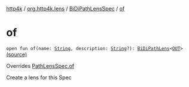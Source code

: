 [http4k](../../index.md) / [org.http4k.lens](../index.md) / [BiDiPathLensSpec](index.md) / [of](./of.md)

# of

`open fun of(name: `[`String`](https://kotlinlang.org/api/latest/jvm/stdlib/kotlin/-string/index.html)`, description: `[`String`](https://kotlinlang.org/api/latest/jvm/stdlib/kotlin/-string/index.html)`?): `[`BiDiPathLens`](../-bi-di-path-lens/index.md)`<`[`OUT`](index.md#OUT)`>` [(source)](https://github.com/http4k/http4k/blob/master/http4k-core/src/main/kotlin/org/http4k/lens/path.kt#L72)

Overrides [PathLensSpec.of](../-path-lens-spec/of.md)

Create a lens for this Spec

